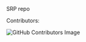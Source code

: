 SRP repo  

  
  Contributors:  
   
  ![GitHub Contributors Image](https://contrib.rocks/image?repo=Sjb4243/SRP)
